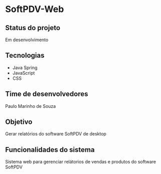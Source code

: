 # SoftPDV-Web

## Status do projeto

  Em desenvolvimento

## Tecnologias

* Java Spring
* JavaScript
* CSS

## Time de desenvolvedores

Paulo Marinho de Souza

## Objetivo

Gerar relatórios do software SoftPDV de desktop

## Funcionalidades do sistema

Sistema web para gerenciar relátorios de vendas e produtos do software SoftPDV
